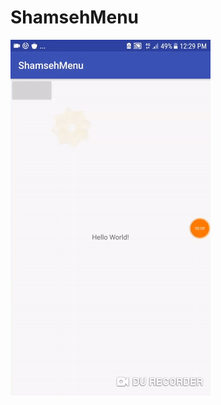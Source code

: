 # ShamsehMenu
![](https://github.com/afshin-hoseini/ShamsehMenu/blob/master/ShamsehMenuPreview.gif)
